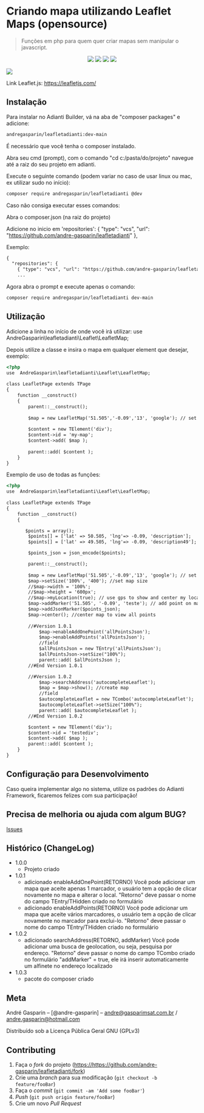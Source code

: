 # Criando mapa utilizando Leaflet Maps (opensource)
> Funções em php para quem quer criar mapas sem manipular o javascript.

<p align="center">
<img src="https://img.shields.io/badge/VERSÃO-1.0.1-green">
<img src="https://img.shields.io/badge/Licença-GNU 3.0-success">
<img src="https://img.shields.io/badge/PHP-Adianti-blue">
<img src="https://img.shields.io/badge/PHP->7.2-blueviolet">
</p>

<img src="https://github.com/andre-gasparin/leafletadianti/blob/main/src/Leaflet/readme.png">

Link Leaflet.js:
https://leafletjs.com/

## Instalação

Para instalar no Adianti Builder, vá na aba de "composer packages" e adicione:
```html
andregasparin/leafletadianti:dev-main
```

É necessário que você tenha o composer instalado.

Abra seu cmd (prompt), com o comando "cd c:/pasta/do/projeto" navegue até a raiz do seu projeto em adianti.

Execute o seguinte comando (podem variar no caso de usar linux ou mac, ex utilizar sudo no início):

```html
composer require andregasparin/leafletadianti @dev
```
Caso não consiga executar esses comandos:

Abra o composer.json (na raiz do projeto)

Adicione no inicio em 'repositories': { "type": "vcs", "url": "https://github.com/andre-gasparin/leafletadianti" },

Exemplo:
```html
{
  "repositories": {
	{ "type": "vcs", "url": "https://github.com/andre-gasparin/leafletadianti" },
	...
```
Agora abra o prompt e execute apenas o comando:
```html
composer require andregasparin/leafletadianti dev-main
```

## Utilização

Adicione a linha no início de onde você irá utilizar:
use  AndreGasparin\leafletadianti\Leaflet\LeafletMap;

Depois utilize a classe e insira o mapa em qualquer element que desejar, exemplo:


```html
<?php
use  AndreGasparin\leafletadianti\Leaflet\LeafletMap;
 
class LeafletPage extends TPage
{
    function __construct()
    {
        parent::__construct();
        
        $map = new LeafletMap('51.505','-0.09','13', 'google'); // set initial coordinates
        
        $content = new TElement('div');
        $content->id = 'my-map';
        $content->add( $map );
 
        parent::add( $content );
    }
}
```

Exemplo de uso de todas as funções:

```html
<?php
use  AndreGasparin\leafletadianti\Leaflet\LeafletMap;
 
class LeafletPage extends TPage
{
    function __construct()
    {

       $points = array();
        $points[] = ['lat' => 50.505, 'lng'=> -0.09, 'description'];  
        $points[] = ['lat' => 49.505, 'lng'=> -0.09, 'description49'];  

        $points_json = json_encode($points);

        parent::__construct();
        
        $map = new LeafletMap('51.505','-0.09','13', 'google'); // set initial coordinates
        $map->setSize('100%', '400'); //set map size  
        //$map->width = '100%';
        //$map->height = '600px';
        //$map->myLocation(true); // use gps to show and center my location, use true to display poupup with precision
        $map->addMarker('51.505', '-0.09', 'teste'); // add point on map
        $map->addJsonMarker($points_json);
        $map->center(); //center map to view all points  
        
        //#Version 1.0.1
            $map->enableAddOnePoint('allPointsJson');
            $map->enableAddPoints('allPointsJson');
            //field
            $allPointsJson = new TEntry('allPointsJson');
            $allPointsJson->setSize("100%");
            parent::add( $allPointsJson );
        //#End Version 1.0.1

        //#Version 1.0.2
            $map->searchAddress('autocompleteLeaflet');
            $map = $map->show(); //create map
            //field
            $autocompleteLeaflet = new TCombo('autocompleteLeaflet');
            $autocompleteLeaflet->setSize("100%");     
            parent::add( $autocompleteLeaflet );    
        //#End Version 1.0.2

        $content = new TElement('div');
        $content->id = 'testediv';
        $content->add( $map );
        parent::add( $content );
    }
}
```

## Configuração para Desenvolvimento

Caso queira implementar algo no sistema, utilize os padrões do Adianti Framework, ficaremos felizes com sua participação!

## Precisa de melhoria ou ajuda com algum BUG?

<a href="https://github.com/andre-gasparin/leafletadianti/issues">Issues</a>


## Histórico (ChangeLog)

* 1.0.0
    * Projeto criado
* 1.0.1
    * adicionado enableAddOnePoint(RETORNO)
		Você pode adicionar um mapa que aceite apenas 1 marcador, o usuário tem a opção de clicar novamente no mapa e alterar o local.
		"Retorno" deve passar o nome do campo TEntry/THidden criado no formulário
	* adicionado enableAddPoints(RETORNO)
		Você pode adicionar um mapa que aceite vários marcadores, o usuário tem a opção de clicar novamente no marcador para exclui-lo.
		"Retorno" deve passar o nome do campo TEntry/THidden criado no formulário
* 1.0.2
    * adicionado searchAddress(RETORNO, addMarker)
		Você pode adicionar uma busca de geolocation, ou seja, pesquisa por endereço.
		"Retorno" deve passar o nome do campo TCombo criado no formulário
		"addMarker" = true, ele irá inserir automaticamente um alfinete no endereço localizado
* 1.0.3
    * pacote do composer criado

## Meta

André Gasparin – [@andre-gasparin] – andre@gasparimsat.com.br / andre.gasparin@hotmail.com

Distribuído sob a Licença Pública Geral GNU (GPLv3) 


## Contributing

1. Faça o _fork_ do projeto (<https://https://github.com/andre-gasparin/leafletadianti/fork>)
2. Crie uma _branch_ para sua modificação (`git checkout -b feature/fooBar`)
3. Faça o _commit_ (`git commit -am 'Add some fooBar'`)
4. _Push_ (`git push origin feature/fooBar`)
5. Crie um novo _Pull Request_
